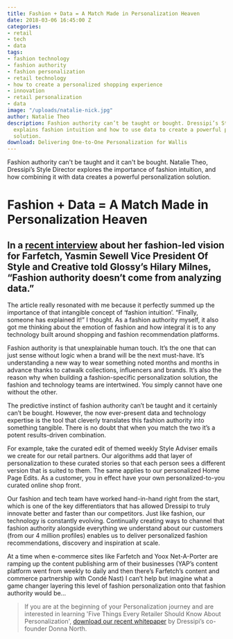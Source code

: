 ```yaml
---
title: Fashion + Data = A Match Made in Personalization Heaven
date: 2018-03-06 16:45:00 Z
categories:
- retail
- tech
- data
tags:
- fashion technology
- fashion authority
- fashion personalization
- retail technology
- how to create a personalized shopping experience
- innovation
- retail personalization
- data
image: "/uploads/natalie-nick.jpg"
author: Natalie Theo
description: Fashion authority can’t be taught or bought. Dressipi’s Style Director
  explains fashion intuition and how to use data to create a powerful personalized
  solution.
download: Delivering One-to-One Personalization for Wallis
---
```


Fashion authority can't be taught and it can't be bought. Natalie Theo, Dressipi’s Style Director explores the importance of fashion intuition, and how combining it with data creates a powerful personalization solution.

# Fashion + Data = A Match Made in Personalization Heaven

## In a [recent interview](http://www.glossy.co/ecommerce/farfetchs-vp-of-creative-yasmin-sewell-fashion-authority-doesnt-come-from-analyzing-data) about her fashion-led vision for Farfetch, Yasmin Sewell Vice President Of Style and Creative told Glossy’s Hilary Milnes, “Fashion authority doesn’t come from analyzing data.”

The article really resonated with me because it perfectly summed up the importance of that intangible concept of ‘fashion intuition’. “Finally, someone has explained it!” I thought. As a fashion authority myself, it also got me thinking about the emotion of fashion and how integral it is to any technology built around shopping and fashion recommendation platforms.

Fashion authority is that unexplainable human touch. It’s the one that can just sense without logic when a brand will be the next must-have. It’s understanding a new way to wear something noted months and months in advance thanks to catwalk collections, influencers and brands. It’s also the reason why when building a fashion-specific personalization solution, the fashion and technology teams are intertwined. You simply cannot have one without the other.

The predictive instinct of fashion authority can’t be taught and it certainly can’t be bought. However, the now ever-present data and technology expertise is the tool that cleverly translates this fashion authority into something tangible. There is no doubt that when you match the two it’s a potent results-driven combination.

For example, take the curated edit of themed weekly Style Adviser emails we create for our retail partners. Our algorithms add that layer of personalization to these curated stories so that each person sees a different version that is suited to them. The same applies to our personalized Home Page Edits. As a customer, you in effect have your own personalized-to-you curated online shop front.

Our fashion and tech team have worked hand-in-hand right from the start, which is one of the key differentiators that has allowed Dressipi to truly innovate better and faster than our competitors. Just like fashion, our technology is constantly evolving. Continually creating ways to channel that fashion authority alongside everything we understand about our customers (from our 4 million profiles) enables us to deliver personalized fashion recommendations, discovery and inspiration at scale.

At a time when e-commerce sites like Farfetch and Yoox Net-A-Porter are ramping up the content publishing arm of their businesses (YAP’s content platform went from weekly to daily and then there’s Farfetch’s content and commerce partnership with Condé Nast) I can’t help but imagine what a game changer layering this level of fashion personalization onto that fashion authority would be…

> If you are at the beginning of your Personalization journey and are interested in learning 'Five Things Every Retailer Should Know About Personalization', [download our recent whitepaper](https://dressipi.com/downloads/five-things-every-retailer-should-know-about-personalization-whitepaper/) by Dressipi’s co-founder Donna North.